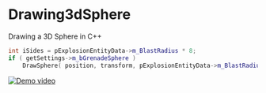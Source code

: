 # Drawing3dSphere
Drawing a 3D Sphere in C++
<br>
```cpp
int iSides = pExplosionEntityData->m_BlastRadius * 8;
if ( getSettings->m_bGrenadeSphere )
    DrawSphere( position, transform, pExplosionEntityData->m_BlastRadius, iSides, dwColor );
```

[![Demo video](https://giant.gfycat.com/QuickIdolizedAdder.gif)](https://youtu.be/tOeF1u-Y2jk)
